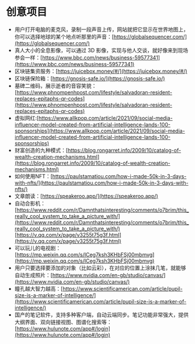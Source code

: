 # 创意项目
* 用户打开电脑的麦克风，录制一段声音上传，网站就把它显示在世界地图上，你可以选择地球的某个地点听那里的声音：[https://globalsequencer.com/](https://globalsequencer.com/)
* 真人大小的全息影像，可以通过 3D 影像，实现与他人交谈，就好像来到现场参会一样：[https://www.bbc.com/news/business-59577341](https://www.bbc.com/news/business-59577341)
* 区块链集资服务：[https://juicebox.money/#/](https://juicebox.money/#/)
* 区块链保险箱：[https://gnosis-safe.io/](https://gnosis-safe.io/)
* 墓碑二维码，展示逝者的音容笑貌：[https://www.phnompenhpost.com/lifestyle/salvadoran-resident-replaces-epitaphs-qr-codes](https://www.phnompenhpost.com/lifestyle/salvadoran-resident-replaces-epitaphs-qr-codes)
* 虚拟网红:[https://www.allkpop.com/article/2021/09/social-media-influencer-model-created-from-artificial-intelligence-lands-100-sponsorships](https://www.allkpop.com/article/2021/09/social-media-influencer-model-created-from-artificial-intelligence-lands-100-sponsorships)
* 财富创造的九种模式：[https://blog.rongarret.info/2009/10/catalog-of-wealth-creation-mechanisms.html](https://blog.rongarret.info/2009/10/catalog-of-wealth-creation-mechanisms.html)
* 如何使用NFT：[https://paulstamatiou.com/how-i-made-50k-in-3-days-with-nfts/](https://paulstamatiou.com/how-i-made-50k-in-3-days-with-nfts/)
* 文章朗读：[https://speakeroo.app/](https://speakeroo.app/)
* 自动合影机：[https://www.reddit.com/r/Damnthatsinteresting/comments/o7brim/this_really_cool_system_to_take_a_picture_with/](https://www.reddit.com/r/Damnthatsinteresting/comments/o7brim/this_really_cool_system_to_take_a_picture_with/)[https://v.qq.com/x/page/v3255t75g3f.html](https://v.qq.com/x/page/v3255t75g3f.html)
* 可以玩儿的电视剧：[https://mp.weixin.qq.com/s/ICeg7ksh3KHbFSj00mbmvg](https://mp.weixin.qq.com/s/ICeg7ksh3KHbFSj00mbmvg)
* 用户只要选择要添加的对象（比如云彩），在对应的位置上涂抹几笔，就能够自动生成照片：[https://www.nvidia.com/en-gb/studio/canvas/](https://www.nvidia.com/en-gb/studio/canvas/)
* 瞳孔越大智力越高：[https://www.scientificamerican.com/article/pupil-size-is-a-marker-of-intelligence/](https://www.scientificamerican.com/article/pupil-size-is-a-marker-of-intelligence/)
* 国产的笔记软件，支持多种客户端，自动云端同步。笔记功能非常强大，提供大纲界面、双向链接视图、图谱化搜索等：[https://www.hulunote.com/app#/login](https://www.hulunote.com/app#/login)
